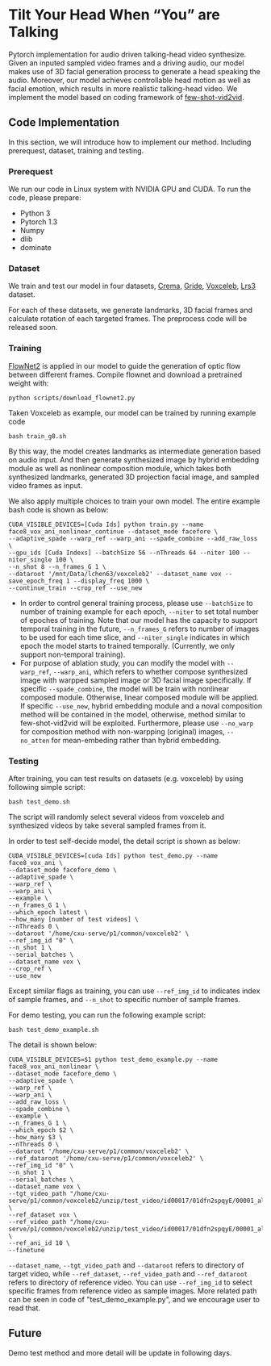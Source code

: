 # Tilt Your Head When “You” are Talking

Pytorch implementation for audio driven talking-head video synthesize. Given an inputed sampled video frames and a driving audio, our model makes use of 3D facial generation process to generate a head speaking the audio. Moreover, our model achieves controllable head motion as well as facial emotion, which results in more realistic talking-head video. We implement the model based on coding framework of [few-shot-vid2vid](https://github.com/NVlabs/few-shot-vid2vid).


## Code Implementation

In this section, we will introduce how to implement our method. Including prerequest, dataset, training and testing.

### Prerequest

We run our code in Linux system with NVIDIA GPU and CUDA. To run the code, please prepare:

- Python 3
- Pytorch 1.3
- Numpy
- dlib
- dominate

### Dataset

We train and test our model in four datasets, [Crema](https://github.com/CheyneyComputerScience/CREMA-D), [Gride](https://www.grid.ac/downloads), [Voxceleb](http://www.robots.ox.ac.uk/~vgg/data/voxceleb/), [Lrs3](http://www.robots.ox.ac.uk/~vgg/data/lip_reading/lrs3.html) dataset.

For each of these datasets, we generate landmarks, 3D facial frames and calculate rotation of each targeted frames. The preprocess code will be released soon.

###  Training

[FlowNet2](https://github.com/NVIDIA/flownet2-pytorch) is applied in our model to guide the generation of optic flow between different frames. Compile flownet and download a pretrained weight with:

```
python scripts/download_flownet2.py
```

Taken Voxceleb as example, our model can be trained by running example code 

```
bash train_g8.sh
```

By this way, the model creates landmarks as intermediate generation based on audio input. And then generate synthesized image by hybrid embedding module as well as nonlinear composition module, which takes both synthesized landmarks, generated 3D projection facial image, and sampled video frames as input.

We also apply multiple choices to train your own model. The entire example bash code is shown as below:

```
CUDA_VISIBLE_DEVICES=[Cuda Ids] python train.py --name face8_vox_ani_nonlinear_continue --dataset_mode facefore \
--adaptive_spade --warp_ref --warp_ani --spade_combine --add_raw_loss \
--gpu_ids [Cuda Indexs] --batchSize 56 --nThreads 64 --niter 100 --niter_single 100 \
--n_shot 8 --n_frames_G 1 \
--dataroot '/mnt/Data/lchen63/voxceleb2' --dataset_name vox --save_epoch_freq 1 --display_freq 1000 \
--continue_train --crop_ref --use_new
```

- In order to control general training process, please use `--batchSize` to number of training example for each epoch, `--niter` to set total number of epoches of training. Note that our model has the capacity to support temporal training in the future, `--n_frames_G` refers to number of images to be used for each time slice, and `--niter_single` indicates in which epoch the model starts to trained temporally. (Currently, we only support non-temporal training).
- For purpose of ablation study, you can modify the model with `--warp_ref`, `--warp_ani`, which refers to whether compose synthesized image with warpped sampled image or 3D facial image specifically. If specific `--spade_combine`, the model will be train with nonlinear composed module. Otherwise, linear composed module will be applied. If specific `--use_new`, hybrid embedding module and a noval composition method will be contained in the model, otherwise, method similar to few-shot-vid2vid will be exploited. Furthermore, please use `--no_warp` for composition method with non-warpping (original) images, `--no_atten` for mean-embeding rather than hybrid embedding.

### Testing

After training, you can test results on datasets (e.g. voxceleb) by using following simple script:

```
bash test_demo.sh
```

The script will randomly select several videos from voxceleb and synthesized videos by take several sampled frames from it.

In order to test self-decide model, the detail script is shown as below:

```
CUDA_VISIBLE_DEVICES=[cuda Ids] python test_demo.py --name face8_vox_ani \
--dataset_mode facefore_demo \
--adaptive_spade \
--warp_ref \
--warp_ani \
--example \
--n_frames_G 1 \
--which_epoch latest \
--how_many [number of test videos] \
--nThreads 0 \
--dataroot '/home/cxu-serve/p1/common/voxceleb2' \
--ref_img_id "0" \
--n_shot 1 \
--serial_batches \
--dataset_name vox \
--crop_ref \
--use_new
```

Except similar flags as training, you can use `--ref_img_id` to indicates index of sample frames, and `--n_shot` to specific number of sample frames.

For demo testing, you can run the following example script:

```
bash test_demo_example.sh
```

The detail is shown below:

```
CUDA_VISIBLE_DEVICES=$1 python test_demo_example.py --name face8_vox_ani_nonlinear \
--dataset_mode facefore_demo \
--adaptive_spade \
--warp_ref \
--warp_ani \
--add_raw_loss \
--spade_combine \
--example \
--n_frames_G 1 \
--which_epoch $2 \
--how_many $3 \
--nThreads 0 \
--dataroot '/home/cxu-serve/p1/common/voxceleb2' \
--ref_dataroot '/home/cxu-serve/p1/common/voxceleb2' \
--ref_img_id "0" \
--n_shot 1 \
--serial_batches \
--dataset_name vox \
--tgt_video_path "/home/cxu-serve/p1/common/voxceleb2/unzip/test_video/id00017/01dfn2spqyE/00001_aligned.mp4" \
--ref_dataset vox \
--ref_video_path "/home/cxu-serve/p1/common/voxceleb2/unzip/test_video/id00017/01dfn2spqyE/00001_aligned.mp4" \
--ref_ani_id 10 \
--finetune
```

`--dataset_name`, `--tgt_video_path` and `--dataroot` refers to directory of target video, while `--ref_dataset`, `--ref_video_path` and `--ref_dataroot` refers to directory of reference video. You can use `--ref_img_id` to select specific frames from reference video as sample images. More related path can be seen in code of "test_demo_example.py", and we encourage user to read that.

## Future

Demo test method and more detail will be update in following days.